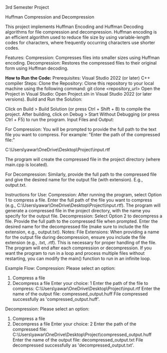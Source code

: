 3rd Semester Project

Huffman Compression and Decompression

This project implements Huffman Encoding and Huffman Decoding algorithms for file compression and decompression. Huffman encoding is an efficient algorithm used to reduce file size by using variable-length codes for characters, where frequently occurring characters use shorter codes.

Features:
Compression: Compresses files into smaller sizes using Huffman encoding.
Decompression: Restores the compressed files to their original form using Huffman decoding.

**How to Run the Code:**
Prerequisites:
Visual Studio 2022 (or later)
C++ compiler
Steps:
Clone the Repository: Clone this repository to your local machine using the following command:
git clone <repository_url>
Open the Project in Visual Studio:
Open Project.sln in Visual Studio 2022 (or later versions).
Build and Run the Solution:

Click on Build > Build Solution (or press Ctrl + Shift + B) to compile the project.
After building, click on Debug > Start Without Debugging (or press Ctrl + F5) to run the program.
Input Files and Output:

For Compression: You will be prompted to provide the full path to the text file you want to compress. For example:
"Enter the path of the compressed file:"

C:\Users\yawar\OneDrive\Desktop\Project\input.rtf

The program will create the compressed file in the project directory (where main.cpp is located).

For Decompression: Similarly, provide the full path to the compressed file and give the desired name for the output file (with extension). E.g., output.txt.

Instructions for Use:
Compression:
After running the program, select Option 1 to compress a file.
Enter the full path of the file you want to compress (e.g., C:\Users\yawar\OneDrive\Desktop\Project\input.rtf).
The program will generate a compressed file in the project directory, with the name you specify for the output file.
Decompression:
Select Option 2 to decompress a file.
Provide the full path to the compressed file when prompted.
Enter the desired name for the decompressed file (make sure to include the file extension, e.g., output.txt).
Notes:
File Extensions: When providing a name for the output file during decompression, ensure you include the file extension (e.g., .txt, .rtf). This is necessary for proper handling of the file.
The program will end after each compression or decompression. If you want the program to run in a loop and process multiple files without restarting, you can modify the main() function to run in an infinite loop.

Example Flow:
Compression:
Please select an option:
1. Compress a file
2. Decompress a file
Enter your choice: 1
Enter the path of the file to compress: C:\Users\yawar\OneDrive\Desktop\Project\input.rtf
Enter the name of the output file: compressed_output.huff
File compressed successfully as 'compressed_output.huff'.

Decompression:
Please select an option:
1. Compress a file
2. Decompress a file
Enter your choice: 2
Enter the path of the compressed file: C:\Users\yawar\OneDrive\Desktop\Project\compressed_output.huff
Enter the name of the output file: decompressed_output.txt
File decompressed successfully as 'decompressed_output.txt'.


